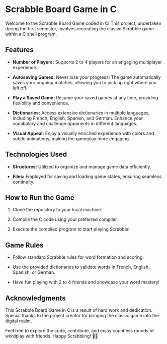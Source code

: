 # Scrabble Board Game in C

Welcome to the Scrabble Board Game coded in C! This project, undertaken during the first semester, involves recreating the classic Scrabble game within a C shell program.

## Features

- **Number of Players:** Supports 2 to 4 players for an engaging multiplayer experience.
  
- **Autosaving Games:** Never lose your progress! The game automatically saves your ongoing matches, allowing you to pick up right where you left off.

- **Play a Saved Game:** Resume your saved games at any time, providing flexibility and convenience.

- **Dictionaries:** Access extensive dictionaries in multiple languages, including French, English, Spanish, and German. Enhance your vocabulary and challenge opponents in different languages.

- **Visual Appeal:** Enjoy a visually enriched experience with colors and subtle animations, making the gameplay more engaging.

## Technologies Used

- **Structures:** Utilized to organize and manage game data efficiently.
  
- **Files:** Employed for saving and loading game states, ensuring seamless continuity.

## How to Run the Game

1. Clone the repository to your local machine.
   
2. Compile the C code using your preferred compiler.
   
3. Execute the compiled program to start playing Scrabble!

## Game Rules

- Follow standard Scrabble rules for word formation and scoring.

- Use the provided dictionaries to validate words in French, English, Spanish, or German.

- Have fun playing with 2 to 4 friends and showcase your word mastery!

## Acknowledgments

This Scrabble Board Game in C is a result of hard work and dedication. Special thanks to the project creator for bringing the classic game into the digital realm.

Feel free to explore the code, contribute, and enjoy countless rounds of wordplay with friends. Happy Scrabbling! 🎲🔠
